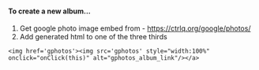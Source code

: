 #### To create a new album...
1. Get google photo image embed from - https://ctrlq.org/google/photos/
2. Add generated html to one of the three thirds

```
<img href='gphotos'><img src='gphotos' style="width:100%" onclick="onClick(this)" alt="gphotos_album_link"/></a>
```
